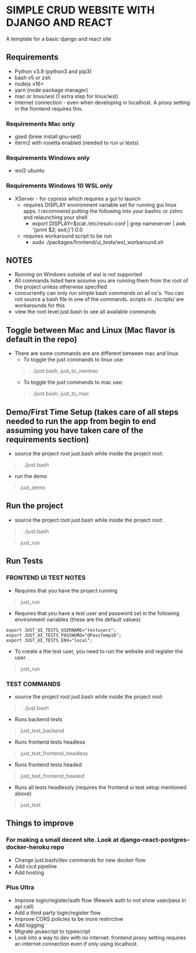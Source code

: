 # SIMPLE CRUD WEBSITE WITH DJANGO AND REACT
A template for a basic django and react site

## Requirements
- Python v3.9 (python3 and pip3)
- bash v5 or zsh
- nodejs v16+
- yarn (node package manager)
- mac or linux/wsl (1 extra step for linux/wsl)
- internet connection - even when developing in localhost. A proxy setting in the frontend requires this.

### Requirements Mac only
- gsed (brew install gnu-sed)
- iterm2 with rosetta enabled (needed to run ui tests)

### Requirements Windows only
- wsl2 ubuntu

### Requirements Windows 10 WSL only
- XServer - for cypress which requires a gui to launch
  - requires DISPLAY environment variable set for running gui linux apps. I recommend putting the following into your bashrc or zshrc and relaunching your shell
    - export DISPLAY=$(cat /etc/resolv.conf | grep nameserver | awk '{print $2; exit;}'):0.0
  - requires workaround script to be run
    - sudo ./packages/frontend/ui_tests/wsl_workaround.sh

## NOTES
- Running on Windows outside of wsl is not supported
- All commands listed here assume you are running them from the root of the project unless otherwise specified
- concurrently can only run simple bash commands on all os's. You can not source a bash file in one of the commands. scripts in ./scripts/ are workarounds  for this
- view the root level just.bash to see all available commands

## Toggle between Mac and Linux (Mac flavor is default in the repo)
- There are some commands are are different between mac and linux
  - To toggle the just commands to linux use:
  > . ./just.bash; just_to_nonmac
  - To toggle the just commands to mac use:
  > . ./just.bash; just_to_mac

## Demo/First Time Setup (takes care of all steps needed to run the app from begin to end assuming you have taken care of the requirements section)
- source the project root just.bash while inside the project root:
> . ./just.bash

- run the demo
> just_demo

## Run the project
- source the project root just.bash while inside the project root:
> . ./just.bash

> just_run

## Run Tests

### FRONTEND UI TEST NOTES
- Requires that you have the project running
> just_run
- Requires that you have a test user and password set in the following environment variables (these are the default values)
```
export JUST_UI_TESTS_USERNAME="testuserz";
export JUST_UI_TESTS_PASSWORD="@PassTemp10";
export JUST_UI_TESTS_ENV="local";
```
- To create a the test user, you need to run the website and register the user.
> just_run

### TEST COMMANDS
- source the project root just.bash while inside the project root:
> . ./just.bash

- Runs backend tests
> just_test_backend

- Runs frontend tests headless
> just_test_frontend_headless

- Runs frontend tests headed
> just_test_frontend_headed

- Runs all tests headlessly (requires the frontend ui test setup mentioned above)
> just_test

## Things to improve

### For making a small decent site. Look at django-react-postgres-docker-heroku repo
- Change just.bash/dev commands for new docker flow
- Add cicd pipeline
- Add hosting

### Plus Ultra
- Improve login/register/auth flow (Rework auth to not show user/pass in api call)
- Add a third party login/register flow
- Improve CORS policies to be more restrictive
- Add logging
- Migrate javascript to typescript
- Look into a way to dev with no internet: frontend proxy setting requires an internet connection even if only using localhost.
